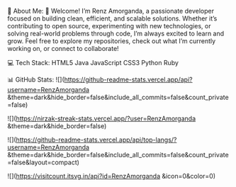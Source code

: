 💫 About Me:
👋 Welcome!
I’m Renz Amorganda,
a passionate developer focused on building clean,
efficient, and scalable solutions.
Whether it’s contributing to open source, experimenting with new technologies,
or solving real-world problems through code,
I’m always excited to learn and grow.
Feel free to explore my repositories, check out what I’m currently working on, or connect to collaborate!

💻 Tech Stack:
HTML5 Java JavaScript CSS3 Python Ruby

📊 GitHub Stats:
![](https://github-readme-stats.vercel.app/api?username=RenzAmorganda &theme=dark&hide_border=false&include_all_commits=false&count_private=false)

![](https://nirzak-streak-stats.vercel.app/?user=RenzAmorganda &theme=dark&hide_border=false)

![](https://github-readme-stats.vercel.app/api/top-langs/?username=RenzAmorganda &theme=dark&hide_border=false&include_all_commits=false&count_private=false&layout=compact)

![](https://visitcount.itsvg.in/api?id=RenzAmorganda &icon=0&color=0)

